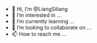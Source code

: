 - 👋 Hi, I’m @LiangSiliang
- 👀 I’m interested in ...
- 🌱 I’m currently learning ...
- 💞️ I’m looking to collaborate on ...
- 📫 How to reach me ...

<!---
LiangSiliang/LiangSiliang is a ✨ special ✨ repository because its `README.md` (this file) appears on your GitHub profile.
You can click the Preview link to take a look at your changes.
--->
